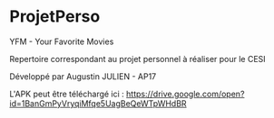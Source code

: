 # ProjetPerso
YFM - Your Favorite Movies

Repertoire correspondant au projet personnel à réaliser pour le CESI

Développé par Augustin JULIEN - AP17

L'APK peut être téléchargé ici : https://drive.google.com/open?id=1BanGmPyVryqiMfqe5UagBeQeWTpWHdBR
